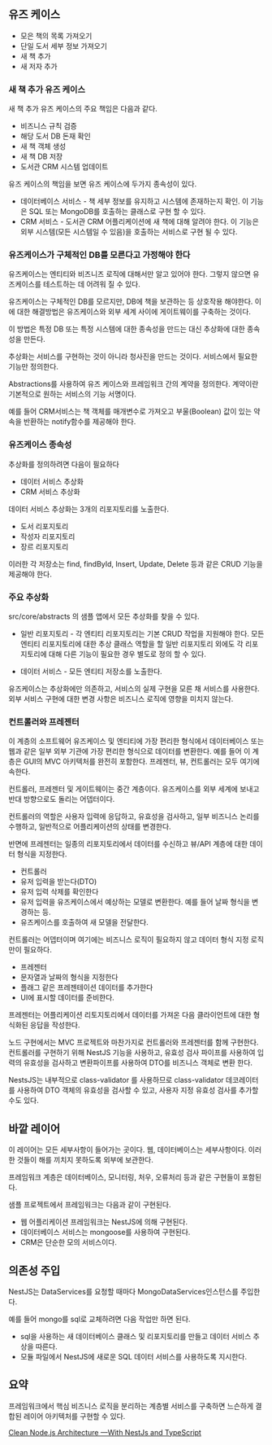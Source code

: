 ## 유즈 케이스
* 모은 책의 목록 가져오기
* 단일 도서 세부 정보 가져오기
* 새 책 추가
* 새 저자 추가

###  새 책 추가 유즈 케이스
새 책 추가 유즈 케이스의 주요 책임은 다음과 같다.

* 비즈니스 규칙 검증
* 해당 도서 DB 돈재 확인
* 새 책 객체 생성
* 새 책 DB 저장
* 도서관 CRM 시스템 업데이트

유즈 케이스의 책임을 보면 유즈 케이스에 두가지 종속성이 있다.

* 데이터베이스 서비스 - 책 세부 정보를 유지하고 시스템에 존재하는지 확인. 이 기능은 SQL 또는 MongoDB를 호출하는 클래스로 구현 할 수 있다.
* CRM 서비스 - 도서관 CRM 어플리케이션에 새 책에 대해 알려야 한다. 이 기능은 외부 시스템(모든 시스템일 수 있음)을 호출하는 서비스로 구현 될 수 있다.

### 유즈케이스가 구체적인 DB를 모른다고 가정해야 한다
유즈케이스는 엔티티와 비즈니즈 로직에 대해서만 알고 있어야 한다. 그렇지 않으면 유즈케이스를 테스트하는 데 어려워 질 수 있다.

유즈케이스는 구체적인 DB를 모르지만, DB에 책을 보관하는 등 상호작용 해야한다. 이에 대한 해결방법은 유즈케이스와 외부 세계 사이에 게이트웨이를 구축하는 것이다.

이 방법은 특정 DB 또는 특정 시스템에 대한 종속성을 만드는 대신 추상화에 대한 종속성을 만든다. 

추상화는 서비스를 구현하는 것이 아니라 청사진을 만드는 것이다. 서비스에서 필요한 기능만 정의한다.

Abstractions를 사용하여 유즈 케이스와 프레임워크 간의 계약을 정의한다. 계약이란 기본적으로 원하는 서비스의 기능 서명이다. 

예를 들어 CRM서비스는 책 객체를 매개변수로 가져오고 부울(Boolean) 값이 있는 약속을 반환하는 notify함수를 제공해야 한다.

### 유즈케이스 종속성
추상화를 정의하려면 다음이 필요하다
* 데이터 서비스 추상화
* CRM 서비스 추상화

데이터 서비스 추상화는 3개의 리포지토리를 노출한다.
* 도서 리포지토리
* 작성자 리포지토리
* 장르 리포지토리

이러한 각 저장소는 find, findById, Insert, Update, Delete 등과 같은 CRUD 기능을 제공해야 한다.

### 주요 추상화
src/core/abstracts 의 샘플 앱에서 모든 추상화를 찾을 수 있다.

* 일반 리포지토리 - 각 엔티티 리포지토리는 기본 CRUD 작업을 지원해야 한다. 모든 엔티티 리포지토리에 대한 추상 클래스 역할을 할 일반 리포지토리 외에도 각 리포지토리에 대해 다른 기능이 필요한 경우 별도로 정의 할 수 있다.

* 데이터 서비스 - 모든 엔티티 저장소를 노출한다. 

유즈케이스는 추상화에만 의존하고, 서비스의 실제 구현을 모른 채 서비스를 사용한다.
외부 서비스 구현에 대한 변경 사항은 비즈니스 로직에 영향을 미치지 않는다. 

### 컨트롤러와 프레젠터
이 계층의 소프트웨어 유즈케이스 및 엔티티에 가장 편리한 형식에서 데이터베이스 또는 웹과 같은 일부 외부 기관에 가장 편리한 형식으로 데이터를 변환한다. 예를 들어 이 계층은 GUI의 MVC 아키텍처를 완전히 포함한다. 프레젠터, 뷰, 컨트롤러는 모두 여기에 속한다.

컨트롤러, 프레젠터 및 게이트웨이는 중간 계층이다. 유즈케이스를 외부 세계에 보내고 반대 방향으로도 돌리는 어뎁터이다.

컨트롤러의 역할은 사용자 입력에 응답하고, 유효성을 검사하고, 일부 비즈니스 논리를 수행하고, 일반적으로 어플리케이션의 상태를 변경한다.

반면에 프레젠터는 일종의 리포지토리에서 데이터를 수신하고 뷰/API 계층에 대한 데이터 형식을 지정한다.

* 컨트롤러
 * 유저 입력을 받는다(DTO)
 * 유저 입력 삭제를 확인한다
 * 유저 입력을 유즈케이스에서 예상하는 모델로 변환한다. 예를 들어 날짜 형식을 변경하는 등.
 * 유즈케이스를 호출하여 새 모델을 전달한다.

컨트롤러는 어뎁터이며 여기에는 비즈니스 로직이 필요하지 않고 데이터 형식 지정 로직만이 필요하다.

* 프레젠터
 * 문자열과 날짜의 형식을 지정한다
 * 플래그 같은 프레젠테이션 데이터를 추가한다
 * UI에 표시할 데이터를 준비한다.

프레젠터는 어플리케이션 리토지토리에서 데이터를 가져온 다음 클라이언트에 대한 형식화된 응답을 작성한다.

노드 구현에서는 MVC 프로젝트와 마찬가지로 컨트롤러와 프레젠터를 함께 구현한다. 컨트롤러를 구현하기 위해 NestJS 기능을 사용하고, 유효성 검사 파이프를 사용하여 입력의 유효성을 검사하고 변환파이프를 사용하여 DTO를 비즈니스 객체로 변환 한다.

NestsJS는 내부적으로 class-validator 를 사용하므로 class-validator 데코레이터 를 사용하여 DTO 객체의 유효성을 검사할 수 있고, 사용자 지정 유효성 검사를 추가할 수도 있다.

## 바깥 레이어
이 레이어는 모든 세부사항이 들어가는 곳이다. 웹, 데이터베이스는 세부사항이다. 이러한 것들이 해를 끼치지 못하도록 외부에 보관한다.

프레임워크 계층은 데이터베이스, 모니터링, 처우, 오류처리 등과 같은 구현들이 포함된다.

샘플 프로젝트에서 프레임워크는 다음과 같이 구현된다.

* 웹 어플리케이션 프레임워크는 NestJS에 의해 구현된다.
* 데이터베이스 서비스는 mongoose를 사용하여 구현된다.
* CRM은 단순한 모의 서비스이다.

## 의존성 주입
NestJS는 DataServices를 요청할 때마다 MongoDataServices인스턴스를 주입한다.

예를 들어 mongo를 sql로 교체하려면 다음 작업만 하면 된다.

* sql을 사용하는 새 데이터베이스 클래스 및 리포지토리를 만들고 데이터 서비스 추상을 따른다.
* 모듈 파일에서 NestJS에 새로운 SQL 데이터 서비스를 사용하도록 지시한다.

## 요약
프레임워크에서 핵심 비즈니스 로직을 분리하는 계층별 서비스를 구축하면 느슨하게 결합된 레이어 아키텍처를 구현할 수 있다.

[Clean Node.js Architecture —With NestJs and TypeScript](https://betterprogramming.pub/clean-node-js-architecture-with-nestjs-and-typescript-34b9398d790f)